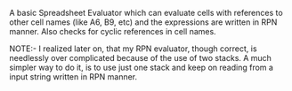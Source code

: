 A basic Spreadsheet Evaluator which can evaluate cells with references to other cell names (like A6, B9, etc) and the expressions are written in RPN manner. Also checks for cyclic references in cell names.

NOTE:- I realized later on, that my RPN evaluator, though correct, is needlessly over complicated because of the use of two stacks. A much simpler way to do it, is to use just one stack and keep on reading from a input string written in RPN manner.